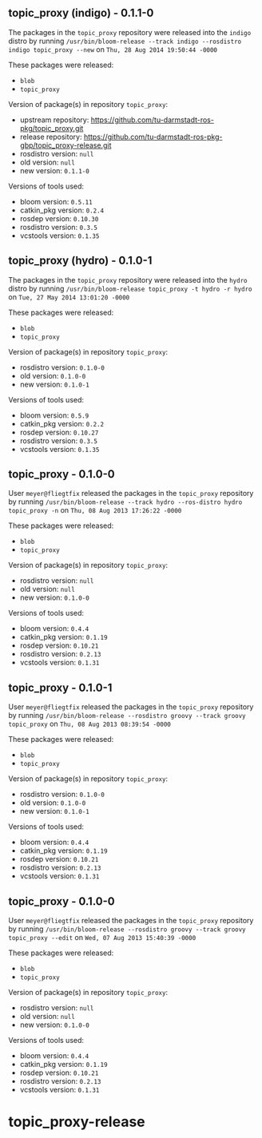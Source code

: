 ## topic_proxy (indigo) - 0.1.1-0

The packages in the `topic_proxy` repository were released into the `indigo` distro by running `/usr/bin/bloom-release --track indigo --rosdistro indigo topic_proxy --new` on `Thu, 28 Aug 2014 19:50:44 -0000`

These packages were released:
- `blob`
- `topic_proxy`

Version of package(s) in repository `topic_proxy`:
- upstream repository: https://github.com/tu-darmstadt-ros-pkg/topic_proxy.git
- release repository: https://github.com/tu-darmstadt-ros-pkg-gbp/topic_proxy-release.git
- rosdistro version: `null`
- old version: `null`
- new version: `0.1.1-0`

Versions of tools used:
- bloom version: `0.5.11`
- catkin_pkg version: `0.2.4`
- rosdep version: `0.10.30`
- rosdistro version: `0.3.5`
- vcstools version: `0.1.35`


## topic_proxy (hydro) - 0.1.0-1

The packages in the `topic_proxy` repository were released into the `hydro` distro by running `/usr/bin/bloom-release topic_proxy -t hydro -r hydro` on `Tue, 27 May 2014 13:01:20 -0000`

These packages were released:
- `blob`
- `topic_proxy`

Version of package(s) in repository `topic_proxy`:
- rosdistro version: `0.1.0-0`
- old version: `0.1.0-0`
- new version: `0.1.0-1`

Versions of tools used:
- bloom version: `0.5.9`
- catkin_pkg version: `0.2.2`
- rosdep version: `0.10.27`
- rosdistro version: `0.3.5`
- vcstools version: `0.1.35`


## topic_proxy - 0.1.0-0

User `meyer@fliegtfix` released the packages in the `topic_proxy` repository by running `/usr/bin/bloom-release --track hydro --ros-distro hydro topic_proxy -n` on `Thu, 08 Aug 2013 17:26:22 -0000`

These packages were released:
- `blob`
- `topic_proxy`

Version of package(s) in repository `topic_proxy`:
- rosdistro version: `null`
- old version: `null`
- new version: `0.1.0-0`

Versions of tools used:
- bloom version: `0.4.4`
- catkin_pkg version: `0.1.19`
- rosdep version: `0.10.21`
- rosdistro version: `0.2.13`
- vcstools version: `0.1.31`


## topic_proxy - 0.1.0-1

User `meyer@fliegtfix` released the packages in the `topic_proxy` repository by running `/usr/bin/bloom-release --rosdistro groovy --track groovy topic_proxy` on `Thu, 08 Aug 2013 08:39:54 -0000`

These packages were released:
- `blob`
- `topic_proxy`

Version of package(s) in repository `topic_proxy`:
- rosdistro version: `0.1.0-0`
- old version: `0.1.0-0`
- new version: `0.1.0-1`

Versions of tools used:
- bloom version: `0.4.4`
- catkin_pkg version: `0.1.19`
- rosdep version: `0.10.21`
- rosdistro version: `0.2.13`
- vcstools version: `0.1.31`


## topic_proxy - 0.1.0-0

User `meyer@fliegtfix` released the packages in the `topic_proxy` repository by running `/usr/bin/bloom-release --rosdistro groovy --track groovy topic_proxy --edit` on `Wed, 07 Aug 2013 15:40:39 -0000`

These packages were released:
- `blob`
- `topic_proxy`

Version of package(s) in repository `topic_proxy`:
- rosdistro version: `null`
- old version: `null`
- new version: `0.1.0-0`

Versions of tools used:
- bloom version: `0.4.4`
- catkin_pkg version: `0.1.19`
- rosdep version: `0.10.21`
- rosdistro version: `0.2.13`
- vcstools version: `0.1.31`


topic_proxy-release
===================
